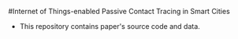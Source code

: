 #Internet of Things-enabled Passive Contact Tracing in Smart Cities 
- This repository contains paper's source code and data.
